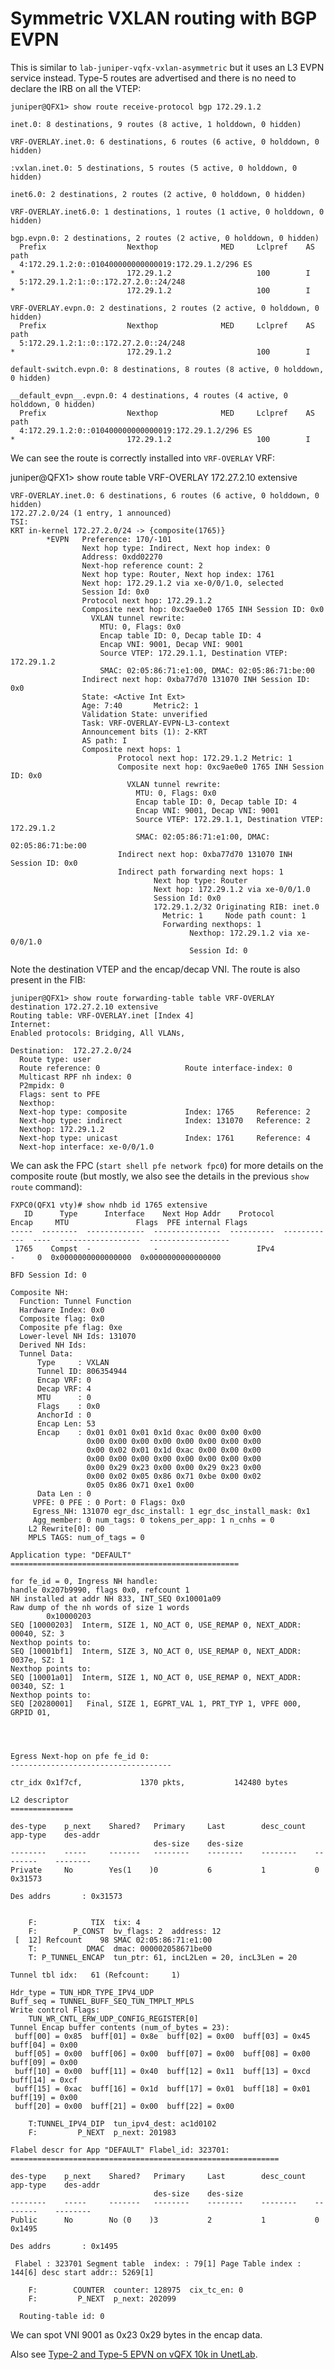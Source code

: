 # Symmetric VXLAN routing with BGP EVPN

This is similar to `lab-juniper-vqfx-vxlan-asymmetric` but it uses an
L3 EVPN service instead. Type-5 routes are advertised and there is no
need to declare the IRB on all the VTEP:

    juniper@QFX1> show route receive-protocol bgp 172.29.1.2
    
    inet.0: 8 destinations, 9 routes (8 active, 1 holddown, 0 hidden)
    
    VRF-OVERLAY.inet.0: 6 destinations, 6 routes (6 active, 0 holddown, 0 hidden)
    
    :vxlan.inet.0: 5 destinations, 5 routes (5 active, 0 holddown, 0 hidden)
    
    inet6.0: 2 destinations, 2 routes (2 active, 0 holddown, 0 hidden)
    
    VRF-OVERLAY.inet6.0: 1 destinations, 1 routes (1 active, 0 holddown, 0 hidden)
    
    bgp.evpn.0: 2 destinations, 2 routes (2 active, 0 holddown, 0 hidden)
      Prefix                  Nexthop              MED     Lclpref    AS path
      4:172.29.1.2:0::010400000000000019:172.29.1.2/296 ES
    *                         172.29.1.2                   100        I
      5:172.29.1.2:1::0::172.27.2.0::24/248
    *                         172.29.1.2                   100        I
    
    VRF-OVERLAY.evpn.0: 2 destinations, 2 routes (2 active, 0 holddown, 0 hidden)
      Prefix                  Nexthop              MED     Lclpref    AS path
      5:172.29.1.2:1::0::172.27.2.0::24/248
    *                         172.29.1.2                   100        I
    
    default-switch.evpn.0: 8 destinations, 8 routes (8 active, 0 holddown, 0 hidden)
    
    __default_evpn__.evpn.0: 4 destinations, 4 routes (4 active, 0 holddown, 0 hidden)
      Prefix                  Nexthop              MED     Lclpref    AS path
      4:172.29.1.2:0::010400000000000019:172.29.1.2/296 ES
    *                         172.29.1.2                   100        I

We can see the route is correctly installed into `VRF-OVERLAY` VRF:

juniper@QFX1> show route table VRF-OVERLAY 172.27.2.10 extensive

    VRF-OVERLAY.inet.0: 6 destinations, 6 routes (6 active, 0 holddown, 0 hidden)
    172.27.2.0/24 (1 entry, 1 announced)
    TSI:
    KRT in-kernel 172.27.2.0/24 -> {composite(1765)}
            *EVPN   Preference: 170/-101
                    Next hop type: Indirect, Next hop index: 0
                    Address: 0xdd02270
                    Next-hop reference count: 2
                    Next hop type: Router, Next hop index: 1761
                    Next hop: 172.29.1.2 via xe-0/0/1.0, selected
                    Session Id: 0x0
                    Protocol next hop: 172.29.1.2
                    Composite next hop: 0xc9ae0e0 1765 INH Session ID: 0x0
                      VXLAN tunnel rewrite:
                        MTU: 0, Flags: 0x0
                        Encap table ID: 0, Decap table ID: 4
                        Encap VNI: 9001, Decap VNI: 9001
                        Source VTEP: 172.29.1.1, Destination VTEP: 172.29.1.2
                        SMAC: 02:05:86:71:e1:00, DMAC: 02:05:86:71:be:00
                    Indirect next hop: 0xba77d70 131070 INH Session ID: 0x0
                    State: <Active Int Ext>
                    Age: 7:40       Metric2: 1
                    Validation State: unverified
                    Task: VRF-OVERLAY-EVPN-L3-context
                    Announcement bits (1): 2-KRT
                    AS path: I
                    Composite next hops: 1
                            Protocol next hop: 172.29.1.2 Metric: 1
                            Composite next hop: 0xc9ae0e0 1765 INH Session ID: 0x0
                              VXLAN tunnel rewrite:
                                MTU: 0, Flags: 0x0
                                Encap table ID: 0, Decap table ID: 4
                                Encap VNI: 9001, Decap VNI: 9001
                                Source VTEP: 172.29.1.1, Destination VTEP: 172.29.1.2
                                SMAC: 02:05:86:71:e1:00, DMAC: 02:05:86:71:be:00
                            Indirect next hop: 0xba77d70 131070 INH Session ID: 0x0
                            Indirect path forwarding next hops: 1
                                    Next hop type: Router
                                    Next hop: 172.29.1.2 via xe-0/0/1.0
                                    Session Id: 0x0
                                    172.29.1.2/32 Originating RIB: inet.0
                                      Metric: 1     Node path count: 1
                                      Forwarding nexthops: 1
                                            Nexthop: 172.29.1.2 via xe-0/0/1.0
                                            Session Id: 0

Note the destination VTEP and the encap/decap VNI. The route is also
present in the FIB:

    juniper@QFX1> show route forwarding-table table VRF-OVERLAY destination 172.27.2.10 extensive
    Routing table: VRF-OVERLAY.inet [Index 4]
    Internet:
    Enabled protocols: Bridging, All VLANs,
    
    Destination:  172.27.2.0/24
      Route type: user
      Route reference: 0                   Route interface-index: 0
      Multicast RPF nh index: 0
      P2mpidx: 0
      Flags: sent to PFE
      Nexthop:
      Next-hop type: composite             Index: 1765     Reference: 2
      Next-hop type: indirect              Index: 131070   Reference: 2
      Nexthop: 172.29.1.2
      Next-hop type: unicast               Index: 1761     Reference: 4
      Next-hop interface: xe-0/0/1.0

We can ask the FPC (`start shell pfe network fpc0`) for more details
on the composite route (but mostly, we also see the details in the
previous `show route` command):

    FXPC0(QFX1 vty)# show nhdb id 1765 extensive
       ID      Type      Interface    Next Hop Addr    Protocol       Encap     MTU               Flags  PFE internal Flags
    -----  --------  -------------  ---------------  ----------  ------------  ----  ------------------  ------------------
     1765    Compst  -              -                      IPv4             -     0  0x0000000000000000  0x0000000000000000
    
    BFD Session Id: 0
    
    Composite NH:
      Function: Tunnel Function
      Hardware Index: 0x0
      Composite flag: 0x0
      Composite pfe flag: 0xe
      Lower-level NH Ids: 131070
      Derived NH Ids:
      Tunnel Data:
          Type     : VXLAN
          Tunnel ID: 806354944
          Encap VRF: 0
          Decap VRF: 4
          MTU      : 0
          Flags    : 0x0
          AnchorId : 0
          Encap Len: 53
          Encap    : 0x01 0x01 0x01 0x1d 0xac 0x00 0x00 0x00
                     0x00 0x00 0x00 0x00 0x00 0x00 0x00 0x00
                     0x00 0x02 0x01 0x1d 0xac 0x00 0x00 0x00
                     0x00 0x00 0x00 0x00 0x00 0x00 0x00 0x00
                     0x00 0x29 0x23 0x00 0x00 0x29 0x23 0x00
                     0x00 0x02 0x05 0x86 0x71 0xbe 0x00 0x02
                     0x05 0x86 0x71 0xe1 0x00
          Data Len : 0
         VPFE: 0 PFE : 0 Port: 0 Flags: 0x0
         Egress_NH: 131070 egr_dsc_install: 1 egr_dsc_install_mask: 0x1
         Agg_member: 0 num_tags: 0 tokens_per_app: 1 n_cnhs = 0
        L2 Rewrite[0]: 00
        MPLS TAGS: num_of_tags = 0
    
    Application type: "DEFAULT"
    ===================================================
    
    for fe_id = 0, Ingress NH handle:
    handle 0x207b9990, flags 0x0, refcount 1
    NH installed at addr NH 833, INT_SEQ 0x10001a09
    Raw dump of the nh words of size 1 words
            0x10000203
    SEQ [10000203]  Interm, SIZE 1, NO_ACT 0, USE_REMAP 0, NEXT_ADDR: 00040, SZ: 3
    Nexthop points to:
    SEQ [10001bf1]  Interm, SIZE 3, NO_ACT 0, USE_REMAP 0, NEXT_ADDR: 0037e, SZ: 1
    Nexthop points to:
    SEQ [10001a01]  Interm, SIZE 1, NO_ACT 0, USE_REMAP 0, NEXT_ADDR: 00340, SZ: 1
    Nexthop points to:
    SEQ [20280001]   Final, SIZE 1, EGPRT_VAL 1, PRT_TYP 1, VPFE 000, GRPID 01,
    
    
    
    
    Egress Next-hop on pfe fe_id 0:
    ------------------------------------
    
    ctr_idx 0x1f7cf,             1370 pkts,           142480 bytes
    
    L2 descriptor
    ==============
    
    des-type    p_next    Shared?   Primary     Last        desc_count  app-type    des-addr
                                    des-size    des-size
    --------    -----     -------   --------    --------    --------    --------    --------
    Private     No        Yes(1    )0           6           1           0           0x31573
    
    Des addrs       : 0x31573
    
    
        F:            TIX  tix: 4
        F:        P_CONST  bv_flags: 2  address: 12
     [  12] Refcount    98 SMAC 02:05:86:71:e1:00
        T:           DMAC  dmac: 000002058671be00
        T: P_TUNNEL_ENCAP  tun_ptr: 61, incL2Len = 20, incL3Len = 20
    
    Tunnel tbl idx:   61 (Refcount:     1)
    
    Hdr_type = TUN_HDR_TYPE_IPV4_UDP
    Buff_seq = TUNNEL_BUFF_SEQ_TUN_TMPLT_MPLS
    Write control Flags:
        TUN_WR_CNTL_ERW_UDP_CONFIG_REGISTER[0]
    Tunnel Encap buffer contents (num_of_bytes = 23):
     buff[00] = 0x85  buff[01] = 0x8e  buff[02] = 0x00  buff[03] = 0x45  buff[04] = 0x00
     buff[05] = 0x00  buff[06] = 0x00  buff[07] = 0x00  buff[08] = 0x00  buff[09] = 0x00
     buff[10] = 0x00  buff[11] = 0x40  buff[12] = 0x11  buff[13] = 0xcd  buff[14] = 0xcf
     buff[15] = 0xac  buff[16] = 0x1d  buff[17] = 0x01  buff[18] = 0x01  buff[19] = 0x00
     buff[20] = 0x00  buff[21] = 0x00  buff[22] = 0x00
    
        T:TUNNEL_IPV4_DIP  tun_ipv4_dest: ac1d0102
        F:         P_NEXT  p_next: 201983
    
    Flabel descr for App "DEFAULT" Flabel_id: 323701:
    ============================================================
    
    des-type    p_next    Shared?   Primary     Last        desc_count  app-type    des-addr
                                    des-size    des-size
    --------    -----     -------   --------    --------    --------    --------    --------
    Public      No        No (0    )3           2           1           0           0x1495
    
    Des addrs       : 0x1495
    
     Flabel : 323701 Segment table  index: : 79[1] Page Table index : 144[6] desc start addr:: 5269[1]
    
        F:        COUNTER  counter: 128975  cix_tc_en: 0
        F:         P_NEXT  p_next: 202099
    
      Routing-table id: 0

We can spot VNI 9001 as 0x23 0x29 bytes in the encap data.

Also see [Type-2 and Type-5 EPVN on vQFX 10k in UnetLab][1].

[1]: https://networkop.co.uk/blog/2016/10/26/qfx-unl/
